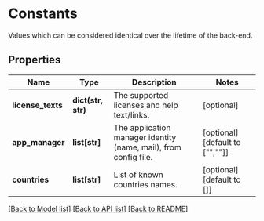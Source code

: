# Constants

Values which can be considered identical over the lifetime of the back-end. 
## Properties
Name | Type | Description | Notes
------------ | ------------- | ------------- | -------------
**license_texts** | **dict(str, str)** | The supported licenses and help text/links. | [optional] 
**app_manager** | **list[str]** | The application manager identity (name, mail), from config file. | [optional] [default to ["",""]]
**countries** | **list[str]** | List of known countries names. | [optional] [default to []]

[[Back to Model list]](../README.md#documentation-for-models) [[Back to API list]](../README.md#documentation-for-api-endpoints) [[Back to README]](../README.md)


